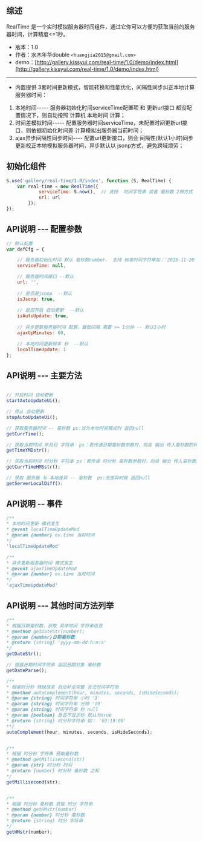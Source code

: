 ## 综述

RealTime 是一个实时模拟服务器时间组件，通过它你可以方便的获取当前的服务器时间，计算精度<=1秒。

* 版本：1.0
* 作者：水木年华double ```<huangjia2015@gmail.com>```
* demo：[http://gallery.kissyui.com/real-time/1.0/demo/index.html](http://gallery.kissyui.com/real-time/1.0/demo/index.html)


- - -

* 内置提供 3套时间更新模式，智能转换和性能优化，间隔性同步纠正本地计算服务器时间：

1. 本地时间----- 服务器初始化时间serviceTime配置项 和 更新url接口 都没配置情况下，则自动按照 计算机 本地时间 计算；  
2. 时间差模拟时间----- 配置服务器时间serviceTime，未配置时间更新url接口，则依据初始化时间差 计算模拟出服务器当前时间； 
3. ajax异步间隔性同步时间---- 配置url更新接口，则会 间隔性(默认1小时)同步更新校正本地模拟服务器时间，异步默认以 jsonp方式，避免跨域烦劳；  
	   

## 初始化组件

```javascript
S.use('gallery/real-time/1.0/index', function (S, RealTime) {
    var real-time = new RealTime({
     		serviceTime: S.now(),  // 支持  时间字符串 或者 毫秒数 2种方式
            url: url    
     	});
});
```

## API说明 --- 配置参数

```javascript
// 默认配置
var defCfg = {

    // 服务器初始化时间 默认 毫秒数number、 支持 标准时间字符串如：'2013-11-20 17:30:32'
    serviceTime: null,

    // 服务器时间接口 --默认
    url: '',
	
	// 是否是jsonp  --默认
	isJsonp: true,
	
	// 是否开启 自动更新  --默认
	isAutoUpdate: true,
	
    // 异步更新服务器时间 配置，最低间隔 需要 >= 1分钟 -- 默认1小时
    ajaxUpMinutes: 60,

    // 本地时间更新频率 秒  --默认
    localTimeUpdate: 1              
};
```    


## API说明 --- 主要方法
    
```javascript

// 开启时间 自动更新
startAutoUpdateUi();

// 停止 自动更新
stopAutoUpdateUi();

// 获取服务器时间 -- 毫秒数 ps:当为本地时间模式时 返回null
getCurrTime();

// 获取当前时间 年月日 字符串  ps：若传递日期毫秒数参数时，则会 输出 传入毫秒数的转化的 年月日 日期字符串
getTimeYMDstr();

// 获取当前时间 时分秒 字符串 ps：若传递 时分秒 毫秒数参数时，则会 输出 传入毫秒数的转化的 时分秒 字符串
getCurrTimeHMSstr();

// 获取 服务器 与 本地差异 -- 毫秒数  ps:无差异时候 返回null
getServerLocalDiff();
```

## API说明 -- 事件

```javascript
/**  
* 本地时间更新 模式发生
* @event localTimeUpdateMod 
* @param {number} ev.time 当前时间
*/
'localTimeUpdateMod'

/**  
* 异步更新服务器时间 模式发生
* @event ajaxTimeUpdateMod  
* @param {number} ev.time 当前时间
*/
'ajaxTimeUpdateMod'
```

## API说明 --- 其他时间方法列举

```javascript
/**
* 根据日期毫秒数，获取 具体时间 字符串信息 
* @method getDateStr(number); 
* @param {number}日期毫秒数
* @return {string} 'yyyy-mm-dd h:m:s'
*/ 
getDateStr();

// 根据日期时间字符串 返回日期对象 毫秒数
getDateParse();

/**
* 根据时分秒 残缺信息 自动补全完整 合法时间字符串
* @method autoComplement(hour, minutes, seconds, isHideSeconds);
* @param {string} 时间字符串 小时 '3'
* @param {string} 时间字符串 分钟 '19'
* @param {string} 时间字符串 秒 null
* @param {boolean} 是否不显示秒 默认为true
* @return {string} 时分秒字符串 如： '03:19:00'
**/ 
autoComplement(hour, minutes, seconds, isHideSeconds);


/**
* 根据 时分秒 字符串 获取毫秒数
* @method getMillisecond(str)
* @param {str} 时分秒 时间
* @return {number} 时分秒 毫秒数 之和
*/
getMillisecond(str);


/**
* 根据 时分秒 毫秒数 获取 时分 字符串
* @method getHMstr(number)
* @param {number} 时分秒 毫秒数
* @return {string} 时分 字符串
*/
getHMstr(number);
```
